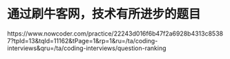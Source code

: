 <h1> 通过刷牛客网，技术有所进步的题目 </h1>


<p>https://www.nowcoder.com/practice/22243d016f6b47f2a6928b4313c85387?tpId=13&tqId=11162&tPage=1&rp=1&ru=/ta/coding-interviews&qru=/ta/coding-interviews/question-ranking</p>
